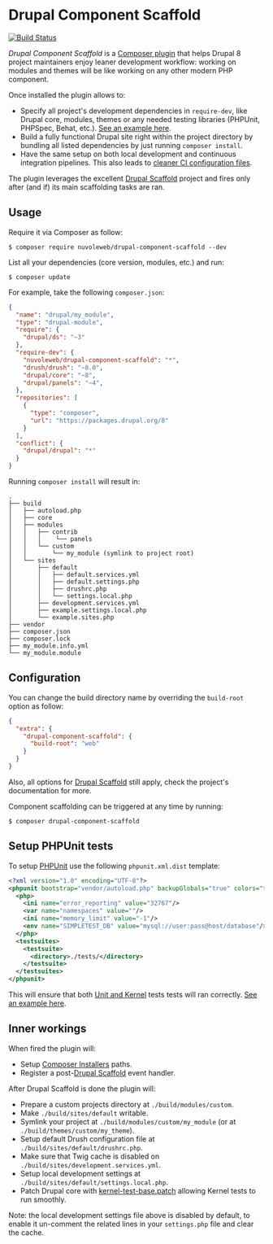 # Drupal Component Scaffold

[![Build Status](https://travis-ci.org/nuvoleweb/drupal-component-scaffold.svg?branch=master)](https://travis-ci.org/nuvoleweb/drupal-component-scaffold)

*Drupal Component Scaffold* is a [Composer plugin](https://getcomposer.org/doc/articles/plugins.md) that helps Drupal 8
project maintainers enjoy leaner development workflow: working on modules and themes will be like working on any other
modern PHP component.

Once installed the plugin allows to:

- Specify all project's development dependencies in `require-dev`, like Drupal core, modules, themes or any needed
  testing libraries (PHPUnit, PHPSpec, Behat, etc.). [See an example here](https://github.com/nuvoleweb/ui_patterns/blob/8.x-1.x/composer.json).
- Build a fully functional Drupal site right within the project directory by bundling all listed dependencies by just
  running `composer install`.
- Have the same setup on both local development and continuous integration pipelines. This also leads to
  [cleaner CI configuration files](https://github.com/nuvoleweb/ui_patterns/blob/8.x-1.x/.travis.yml).

The plugin leverages the excellent [Drupal Scaffold](https://github.com/drupal-composer/drupal-scaffold) project and
fires only after (and if) its main scaffolding tasks are ran.

## Usage

Require it via Composer as follow:

```
$ composer require nuvoleweb/drupal-component-scaffold --dev
```

List all your dependencies (core version, modules, etc.) and run:

```
$ composer update
```

For example, take the following `composer.json`:

```json
{
  "name": "drupal/my_module",
  "type": "drupal-module",
  "require": {
    "drupal/ds": "~3"
  },
  "require-dev": {
    "nuvoleweb/drupal-component-scaffold": "*",
    "drush/drush": "~8.0",
    "drupal/core": "~8",
    "drupal/panels": "~4",
  },
  "repositories": [
    {
      "type": "composer",
      "url": "https://packages.drupal.org/8"
    }
  ],
  "conflict": {
    "drupal/drupal": "*"
  }
}
```

Running `composer install` will result in:

```
.
├── build
│   ├── autoload.php
│   ├── core
│   ├── modules
│   │   ├── contrib
│   │   │    └── panels
│   │   └── custom
│   │       └── my_module (symlink to project root)
│   └── sites
│       ├── default
│       │   ├── default.services.yml
│       │   ├── default.settings.php
│       │   ├── drushrc.php
│       │   └── settings.local.php
│       ├── development.services.yml
│       ├── example.settings.local.php
│       └── example.sites.php
├── vendor
├── composer.json
├── composer.lock
├── my_module.info.yml
└── my_module.module
```

## Configuration

You can change the build directory name by overriding the `build-root` option as follow:

```json
{
  "extra": {
    "drupal-component-scaffold": {
      "build-root": "web"
    }
  }
}
```

Also, all options for [Drupal Scaffold](https://github.com/drupal-composer/drupal-scaffold) still apply, check the
project's documentation for more.

Component scaffolding can be triggered at any time by running:

```
$ composer drupal-component-scaffold
```

## Setup PHPUnit tests

To setup [PHPUnit](https://phpunit.de) use the following `phpunit.xml.dist` template:

```xml
<?xml version="1.0" encoding="UTF-8"?>
<phpunit bootstrap="vendor/autoload.php" backupGlobals="true" colors="true" >
  <php>
    <ini name="error_reporting" value="32767"/>
    <var name="namespaces" value=""/>
    <ini name="memory_limit" value="-1"/>
    <env name="SIMPLETEST_DB" value="mysql://user:pass@host/database"/>
  </php>
  <testsuites>
    <testsuite>
      <directory>./tests/</directory>
    </testsuite>
  </testsuites>
</phpunit>
```

This will ensure that both [Unit and Kernel](https://www.drupal.org/docs/8/testing/types-of-tests-in-drupal-8) tests
tests will ran correctly. [See an example here](https://github.com/nuvoleweb/ui_patterns/blob/8.x-1.x/phpunit.xml.dist).

## Inner workings

When fired the plugin will:

- Setup [Composer Installers](https://github.com/composer/installers) paths.
- Register a post-[Drupal Scaffold](https://github.com/drupal-composer/drupal-scaffold) event handler.

After Drupal Scaffold is done the plugin will:

 - Prepare a custom projects directory at `./build/modules/custom`.
 - Make `./build/sites/default` writable.
 - Symlink your project at `./build/modules/custom/my_module` (or at `./build/themes/custom/my_theme`).
 - Setup default Drush configuration file at `./build/sites/default/drushrc.php`.
 - Make sure that Twig cache is disabled on `./build/sites/development.services.yml`.
 - Setup local development settings at `./build/sites/default/settings.local.php`.
 - Patch Drupal core with [kernel-test-base.patch](dist/kernel-test-base.patch) allowing Kernel tests to run smoothly.

Note: the local development settings file above is disabled by default, to enable it un-comment the related lines
in your `settings.php` file and clear the cache.
